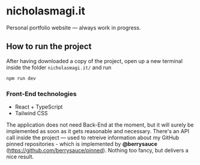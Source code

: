 # nicholasmagi.it

Personal portfolio website — always work in progress.

## How to run the project
After having downloaded a copy of the project, open up a new terminal inside the folder `nicholasmagi.it/` and run 
```sh
npm run dev
```

### Front-End technologies
- React + TypeScript
- Tailwind CSS

The application does not need Back-End at the moment, but it will surely be implemented as soon as it gets reasonable and necessary. There's an API call inside the project — used to retreive information about my GitHub pinned repositories - which is implemented by **@berrysauce** (https://github.com/berrysauce/pinned). Nothing too fancy, but delivers a nice result.
